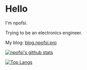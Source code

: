 # Hello

I'm npofsi.

Trying to be an electronics engineer.

My blog: [blog.npofsi.pro](https://blog.npofsi.pro/)

[![npofsi's github stats](https://github-readme-stats.vercel.app/api?username=npofsi)](https://github.com/anuraghazra/github-readme-stats)

[![Top Langs](https://github-readme-stats.vercel.app/api/top-langs/?username=npofsi&layout=compact)](https://github.com/anuraghazra/github-readme-stats)

<!--
**npofsi/npofsi** is a ✨ _special_ ✨ repository because its `README.md` (this file) appears on your GitHub profile.

Here are some ideas to get you started:

- 🔭 I’m currently working on ...
- 🌱 I’m currently learning ...
- 👯 I’m looking to collaborate on ...
- 🤔 I’m looking for help with ...
- 💬 Ask me about ...
- 📫 How to reach me: ...
- 😄 Pronouns: ...
- ⚡ Fun fact: ...
-->
